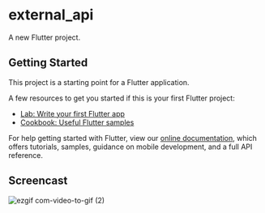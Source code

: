 # external_api

A new Flutter project.

## Getting Started

This project is a starting point for a Flutter application.

A few resources to get you started if this is your first Flutter project:

- [Lab: Write your first Flutter app](https://flutter.dev/docs/get-started/codelab)
- [Cookbook: Useful Flutter samples](https://flutter.dev/docs/cookbook)

For help getting started with Flutter, view our
[online documentation](https://flutter.dev/docs), which offers tutorials,
samples, guidance on mobile development, and a full API reference.

## Screencast

![ezgif com-video-to-gif (2)](https://user-images.githubusercontent.com/40181843/76195212-d112f980-620d-11ea-9a67-1dd452480ad4.gif)
